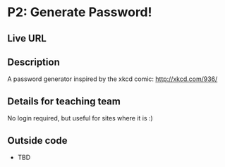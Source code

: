 # P2: Generate Password!

## Live URL

## Description
A password generator inspired by the xkcd comic: http://xkcd.com/936/

## Details for teaching team
No login required, but useful for sites where it is :)

## Outside code
* TBD
